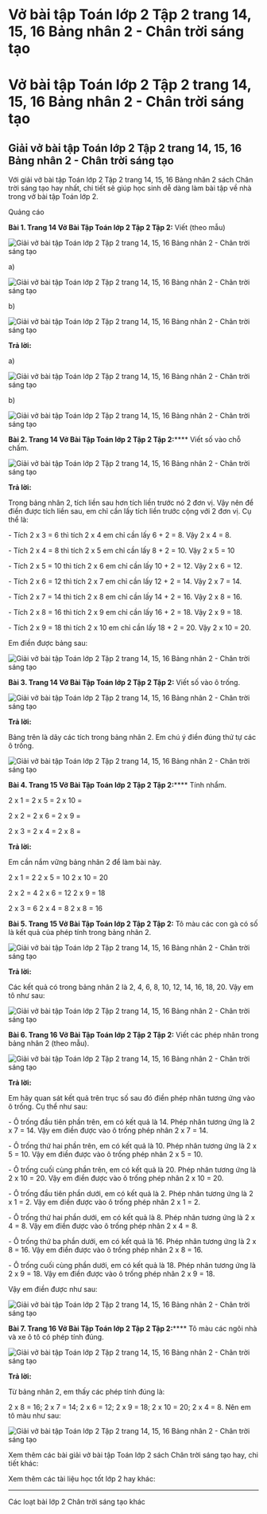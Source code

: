 # Vở bài tập Toán lớp 2 Tập 2 trang 14, 15, 16 Bảng nhân 2 - Chân trời sáng tạo

# Vở bài tập Toán lớp 2 Tập 2 trang 14, 15, 16 Bảng nhân 2 - Chân trời sáng tạo

## Giải vở bài tập Toán lớp 2 Tập 2 trang 14, 15, 16 Bảng nhân 2 - Chân trời sáng tạo

Với giải vở bài tập Toán lớp 2 Tập 2 trang 14, 15, 16 Bảng nhân 2 sách Chân trời sáng tạo hay nhất, chi tiết sẽ giúp học sinh dễ dàng làm bài tập về nhà trong vở bài tập Toán lớp 2.

Quảng cáo

**Bài 1. Trang 14 Vở Bài Tập Toán lớp 2 Tập 2 Tập 2:** Viết (theo mẫu)

![Giải vở bài tập Toán lớp 2 Tập 2 trang 14, 15, 16 Bảng nhân 2 - Chân trời sáng tạo](https://vietjack.com/vbt-toan-2-ct/images/bang-nhan-2-trang-14-15-16-1.png)

a)

![Giải vở bài tập Toán lớp 2 Tập 2 trang 14, 15, 16 Bảng nhân 2 - Chân trời sáng tạo](https://vietjack.com/vbt-toan-2-ct/images/bang-nhan-2-trang-14-15-16-2.png)

b)

![Giải vở bài tập Toán lớp 2 Tập 2 trang 14, 15, 16 Bảng nhân 2 - Chân trời sáng tạo](https://vietjack.com/vbt-toan-2-ct/images/bang-nhan-2-trang-14-15-16-3.png)

**Trả lời:**

a)

![Giải vở bài tập Toán lớp 2 Tập 2 trang 14, 15, 16 Bảng nhân 2 - Chân trời sáng tạo](https://vietjack.com/vbt-toan-2-ct/images/bang-nhan-2-trang-14-15-16-4.png)

b)

![Giải vở bài tập Toán lớp 2 Tập 2 trang 14, 15, 16 Bảng nhân 2 - Chân trời sáng tạo](https://vietjack.com/vbt-toan-2-ct/images/bang-nhan-2-trang-14-15-16-5.png)

**Bài 2. Trang 14 Vở Bài Tập Toán lớp 2 Tập 2 Tập 2:****** Viết số vào chỗ chấm.

![Giải vở bài tập Toán lớp 2 Tập 2 trang 14, 15, 16 Bảng nhân 2 - Chân trời sáng tạo](https://vietjack.com/vbt-toan-2-ct/images/bang-nhan-2-trang-14-15-16-6.png)

**Trả lời:**

Trong bảng nhân 2, tích liền sau hơn tích liền trước nó 2 đơn vị. Vậy nên để điền được tích liền sau, em chỉ cần lấy tích liền trước cộng với 2 đơn vị. Cụ thể là:

\- Tích 2 x 3 = 6 thì tích 2 x 4 em chỉ cần lấy 6 + 2 = 8. Vậy 2 x 4 = 8.

\- Tích 2 x 4 = 8 thì tích 2 x 5 em chỉ cần lấy 8 + 2 = 10. Vậy 2 x 5 = 10

\- Tích 2 x 5 = 10 thì tích 2 x 6 em chỉ cần lấy 10 + 2 = 12. Vậy 2 x 6 = 12.

\- Tích 2 x 6 = 12 thì tích 2 x 7 em chỉ cần lấy 12 + 2 = 14. Vậy 2 x 7 = 14.

\- Tích 2 x 7 = 14 thì tích 2 x 8 em chỉ cần lấy 14 + 2 = 16. Vậy 2 x 8 = 16.

\- Tích 2 x 8 = 16 thì tích 2 x 9 em chỉ cần lấy 16 + 2 = 18. Vậy 2 x 9 = 18.

\- Tích 2 x 9 = 18 thì tích 2 x 10 em chỉ cần lấy 18 + 2 = 20. Vậy 2 x 10 = 20.

Em điền được bảng sau:

![Giải vở bài tập Toán lớp 2 Tập 2 trang 14, 15, 16 Bảng nhân 2 - Chân trời sáng tạo](https://vietjack.com/vbt-toan-2-ct/images/bang-nhan-2-trang-14-15-16-7.png)

**Bài 3. Trang 14 Vở Bài Tập Toán lớp 2 Tập 2 Tập 2:** Viết số vào ô trống.

![Giải vở bài tập Toán lớp 2 Tập 2 trang 14, 15, 16 Bảng nhân 2 - Chân trời sáng tạo](https://vietjack.com/vbt-toan-2-ct/images/bang-nhan-2-trang-14-15-16-8.png)

**Trả lời:**

Bảng trên là dãy các tích trong bảng nhân 2. Em chú ý điền đúng thứ tự các ô trống.

![Giải vở bài tập Toán lớp 2 Tập 2 trang 14, 15, 16 Bảng nhân 2 - Chân trời sáng tạo](https://vietjack.com/vbt-toan-2-ct/images/bang-nhan-2-trang-14-15-16-9.png)

**Bài 4. Trang 15 Vở Bài Tập Toán lớp 2 Tập 2 Tập 2:****** Tính nhẩm.

2 x 1 = 2 x 5 = 2 x 10 = 

2 x 2 = 2 x 6 = 2 x 9 = 

2 x 3 = 2 x 4 = 2 x 8 = 

**Trả lời:**

Em cần nắm vững bảng nhân 2 để làm bài này.

2 x 1 = 2 2 x 5 = 10 2 x 10 = 20

2 x 2 = 4 2 x 6 = 12 2 x 9 = 18

2 x 3 = 6 2 x 4 = 8 2 x 8 = 16

**Bài 5. Trang 15 Vở Bài Tập Toán lớp 2 Tập 2 Tập 2:** Tô màu các con gà có số là kết quả của phép tính trong bảng nhân 2.

![Giải vở bài tập Toán lớp 2 Tập 2 trang 14, 15, 16 Bảng nhân 2 - Chân trời sáng tạo](https://vietjack.com/vbt-toan-2-ct/images/bang-nhan-2-trang-14-15-16-10.png)

**Trả lời:**

Các kết quả có trong bảng nhân 2 là 2, 4, 6, 8, 10, 12, 14, 16, 18, 20. Vậy em tô như sau:

![Giải vở bài tập Toán lớp 2 Tập 2 trang 14, 15, 16 Bảng nhân 2 - Chân trời sáng tạo](https://vietjack.com/vbt-toan-2-ct/images/bang-nhan-2-trang-14-15-16-11.png)

**Bài 6. Trang 16 Vở Bài Tập Toán lớp 2 Tập 2 Tập 2:** Viết các phép nhân trong bảng nhân 2 (theo mẫu).

![Giải vở bài tập Toán lớp 2 Tập 2 trang 14, 15, 16 Bảng nhân 2 - Chân trời sáng tạo](https://vietjack.com/vbt-toan-2-ct/images/bang-nhan-2-trang-14-15-16-12.png)

**Trả lời:**

Em hãy quan sát kết quả trên trục số sau đó điền phép nhân tương ứng vào ô trống. Cụ thể như sau: 

\- Ô trống đầu tiên phần trên, em có kết quả là 14. Phép nhân tương ứng là 2 x 7 = 14. Vậy em điền được vào ô trống phép nhân 2 x 7 = 14. 

\- Ô trống thứ hai phần trên, em có kết quả là 10. Phép nhân tương ứng là 2 x 5 = 10. Vậy em điền được vào ô trống phép nhân 2 x 5 = 10.

\- Ô trống cuối cùng phần trên, em có kết quả là 20. Phép nhân tương ứng là 2 x 10 = 20. Vậy em điền được vào ô trống phép nhân 2 x 10 = 20.

\- Ô trống đầu tiên phần dưới, em có kết quả là 2. Phép nhân tương ứng là 2 x 1 = 2. Vậy em điền được vào ô trống phép nhân 2 x 1 = 2. 

\- Ô trống thứ hai phần dưới, em có kết quả là 8. Phép nhân tương ứng là 2 x 4 = 8. Vậy em điền được vào ô trống phép nhân 2 x 4 = 8. 

\- Ô trống thứ ba phần dưới, em có kết quả là 16. Phép nhân tương ứng là 2 x 8 = 16. Vậy em điền được vào ô trống phép nhân 2 x 8 = 16.

\- Ô trống cuối cùng phần dưới, em có kết quả là 18. Phép nhân tương ứng là 2 x 9 = 18. Vậy em điền được vào ô trống phép nhân 2 x 9 = 18.

Vậy em điền được như sau:

![Giải vở bài tập Toán lớp 2 Tập 2 trang 14, 15, 16 Bảng nhân 2 - Chân trời sáng tạo](https://vietjack.com/vbt-toan-2-ct/images/bang-nhan-2-trang-14-15-16-13.png)

**Bài 7. Trang 16 Vở Bài Tập Toán lớp 2 Tập 2 Tập 2:****** Tô màu các ngôi nhà và xe ô tô có phép tính đúng.

![Giải vở bài tập Toán lớp 2 Tập 2 trang 14, 15, 16 Bảng nhân 2 - Chân trời sáng tạo](https://vietjack.com/vbt-toan-2-ct/images/bang-nhan-2-trang-14-15-16-14.png)

**Trả lời:**

Từ bảng nhân 2, em thấy các phép tính đúng là: 

2 x 8 = 16; 2 x 7 = 14; 2 x 6 = 12; 2 x 9 = 18; 2 x 10 = 20; 2 x 4 = 8. Nên em tô màu như sau:

![Giải vở bài tập Toán lớp 2 Tập 2 trang 14, 15, 16 Bảng nhân 2 - Chân trời sáng tạo](https://vietjack.com/vbt-toan-2-ct/images/bang-nhan-2-trang-14-15-16-15.png)

Xem thêm các bài giải vở bài tập Toán lớp 2 sách Chân trời sáng tạo hay, chi tiết khác:

Xem thêm các tài liệu học tốt lớp 2 hay khác:

* * *

Các loạt bài lớp 2 Chân trời sáng tạo khác
